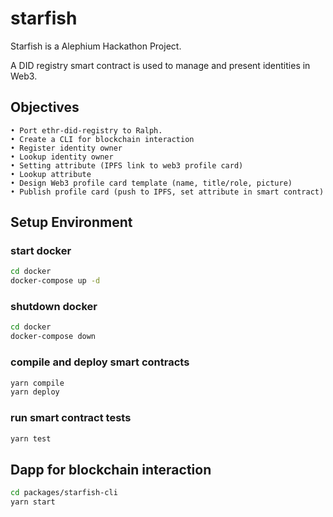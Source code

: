 # starfish

Starfish is a Alephium Hackathon Project.

A DID registry smart contract is used to manage and present identities in Web3.

## Objectives
	• Port ethr-did-registry to Ralph.
	• Create a CLI for blockchain interaction
	• Register identity owner
	• Lookup identity owner
	• Setting attribute (IPFS link to web3 profile card)
	• Lookup attribute
	• Design Web3 profile card template (name, title/role, picture)
    • Publish profile card (push to IPFS, set attribute in smart contract)




## Setup Environment

### start docker
```bash
cd docker
docker-compose up -d
```

### shutdown docker
```bash
cd docker
docker-compose down
```

### compile and deploy smart contracts
```bash
yarn compile
yarn deploy
```

### run smart contract tests
```bash
yarn test
```

## Dapp for blockchain interaction
```bash
cd packages/starfish-cli
yarn start
```